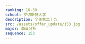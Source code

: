 ```yaml
---
ranking: 16-30
school: 罗切斯特大学
description: 全美第二十九
src: /assets/offer_update/153.jpg
major: 商业分析
sequence: 153
---
```

